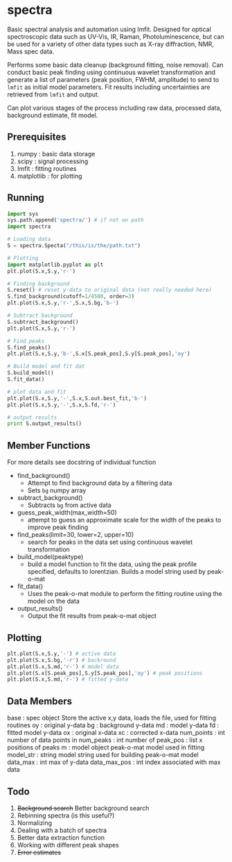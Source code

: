 spectra
=======

Basic spectral analysis and automation using lmfit. Designed for optical spectroscopic data such as UV-Vis, IR, Raman, Photoluminescence, but can be used for a variety of other data types such as X-ray diffraction, NMR, Mass spec data.

Performs some basic data cleanup (background fitting, noise removal). Can conduct basic peak finding using continuous wavelet transformation and generate a list of parameters (peak position, FWHM, amplitude) to send to `lmfit` as initial model parameters. Fit results including uncertainties are retrieved from `lmfit` and output.

Can plot various stages of the process including raw data, processed data, background estimate, fit model.

Prerequisites
-------------

1. numpy : basic data storage
2. scipy : signal processing
3. lmfit : fitting routines
4. matplotlib : for plotting


Running
-------

```python
import sys
sys.path.append('spectra/') # if not on path
import spectra

# Loading data
S = spectra.Specta("/this/is/the/path.txt")

# Plotting
import matplotlib.pyplot as plt
plt.plot(S.x,S.y,'r-')

# Finding background
S.reset() # reset y-data to original data (not really needed here)
S.find_background(cutoff=1/4500, order=3)
plt.plot(S.x,S.y,'r-',S.x,S.bg,'b-')

# Subtract background
S.subtract_background()
plt.plot(S.x,S.y,'r-')

# Find peaks
S.find_peaks()
plt.plot(S.x,S.y,'b-',S.x[S.peak_pos],S.y[S.peak_pos],'oy')

# Build model and fit dat
S.build_model()
S.fit_data()

# plot data and fit
plt.plot(S.x,S.y,'-',S.x,S.out.best_fit,'b-')
plt.plot(S.x,S.y,'-',S.x,S.fd,'r-')

# output results
print S.output_results()
```


Member Functions
----------------
For more details see docstring of individual function

- find_background()
	+ Attempt to find background data by a filtering data
	+ Sets `bg` numpy array
- subtract_background()
	+ Subtracts `bg` from active data
- guess_peak_width(max_width=50)
	+ attempt to guess an approximate scale for the width of the peaks to improve peak finding
- find_peaks(limit=30, lower=2, upper=10)
	+ search for peaks in the data set using continuous wavelet transformation
- build_model(peaktype)
	+ build a model function to fit the data, using the peak profile specified, defaults to lorentzian. Builds a model string used by peak-o-mat
- fit_data()
	+ Uses the peak-o-mat module to perform the fitting routine using the model on the data
- output_results()
	+ Output the fit results from peak-o-mat object


Plotting
--------

```python
plt.plot(S.x,S.y,'-') # active data
plt.plot(S.x,S.bg,'-r') # backround
plt.plot(S.x,S.md,'r-') # model data
plt.plot(S.x[S.peak_pos],S.y[S.peak_pos],'oy') # peak positions
plt.plot(S.x,S.md,'r-') # fitted y-data
```


Data Members
------------

base : spec object
    Store the active x,y data, loads the file,
    used for fitting routines
oy : original y-data
bg : background y-data
md : model y-data
fd : fitted model y-data
ox : original x-data
xc : corrected x-data
num_points : int
    number of data points in
num_peaks : int
    number of
peak_pos : list
    x positions of peaks
m : model object
    peak-o-mat model used in fitting
model_str : string
    model string used for building peak-o-mat model
data_max : int
    max of y-data
data_max_pos : int
    index associated with max data


Todo
----

1. ~~Background search~~ Better background search
2. Rebinning spectra (is this useful?)
3. Normalizing
4. Dealing with a batch of spectra
5. Better data extraction function
6. Working with different peak shapes
7. ~~Error estimates~~

